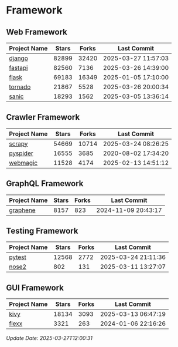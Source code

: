 # Framework

## Web Framework
| Project Name | Stars | Forks | Last Commit |
| ------------ | ----- | ----- | ----------- |
| [django](https://github.com/django/django) | 82899 | 32420 | 2025-03-27 11:57:03 |
| [fastapi](https://github.com/fastapi/fastapi) | 82560 | 7136 | 2025-03-26 14:39:00 |
| [flask](https://github.com/pallets/flask) | 69183 | 16349 | 2025-01-05 17:10:00 |
| [tornado](https://github.com/tornadoweb/tornado) | 21867 | 5528 | 2025-03-26 20:00:34 |
| [sanic](https://github.com/sanic-org/sanic) | 18293 | 1562 | 2025-03-05 13:36:14 |

## Crawler Framework
| Project Name | Stars | Forks | Last Commit |
| ------------ | ----- | ----- | ----------- |
| [scrapy](https://github.com/scrapy/scrapy) | 54669 | 10714 | 2025-03-24 08:26:25 |
| [pyspider](https://github.com/binux/pyspider) | 16555 | 3685 | 2020-08-02 17:34:20 |
| [webmagic](https://github.com/code4craft/webmagic) | 11528 | 4174 | 2025-02-13 14:51:12 |

## GraphQL Framework
| Project Name | Stars | Forks | Last Commit |
| ------------ | ----- | ----- | ----------- |
| [graphene](https://github.com/graphql-python/graphene) | 8157 | 823 | 2024-11-09 20:43:17 |

## Testing Framework
| Project Name | Stars | Forks | Last Commit |
| ------------ | ----- | ----- | ----------- |
| [pytest](https://github.com/pytest-dev/pytest) | 12568 | 2772 | 2025-03-24 21:11:36 |
| [nose2](https://github.com/nose-devs/nose2) | 802 | 131 | 2025-03-11 13:27:07 |

## GUI Framework
| Project Name | Stars | Forks | Last Commit |
| ------------ | ----- | ----- | ----------- |
| [kivy](https://github.com/kivy/kivy) | 18134 | 3093 | 2025-03-13 06:47:19 |
| [flexx](https://github.com/flexxui/flexx) | 3321 | 263 | 2024-01-06 22:16:26 |

*Update Date: 2025-03-27T12:00:31*